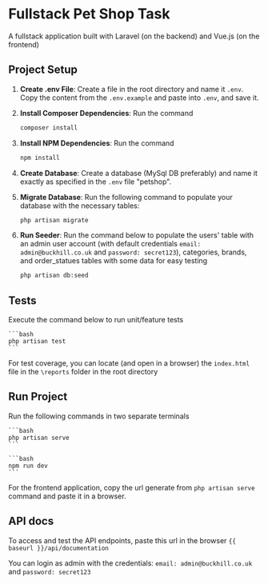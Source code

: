 # Fullstack Pet Shop Task
A fullstack application built with Laravel (on the backend) and Vue.js (on the frontend)

## Project Setup
1. **Create .env File**: Create a file in the root directory and name it `.env`. Copy the content from the `.env.example` and paste into `.env`, and save it.

2. **Install Composer Dependencies**: Run the command

    ```bash
    composer install
    ```

3. **Install NPM Dependencies**: Run the command

    ```bash
    npm install
    ```
4. **Create Database**: Create a database (MySql DB preferably) and name it exactly as specified in the `.env` file "petshop".

5. **Migrate Database**: Run the following command to populate your database with the necessary tables:

    ```bash
    php artisan migrate
    ```

6. **Run Seeder**: Run the command below to populate the users' table with an admin user account (with default credentials `email: admin@buckhill.co.uk` and `password: secret123`), categories, brands, and order_statues tables with some data for easy testing

    ```bash
    php artisan db:seed
    ```

## Tests
Execute the command below to run unit/feature tests

    ```bash
    php artisan test
    ```

For test coverage, you can locate (and open in a browser) the `index.html` file in the `\reports` folder in the root directory

## Run Project
Run the following commands in two separate terminals

    ```bash
    php artisan serve
    ```

    ```bash
    npm run dev
    ```
For the frontend application, copy the url generate from `php artisan serve` command and paste it in a browser.

## API docs
To access and test the API endpoints, paste this url in the browser `{{ baseurl }}/api/documentation`

You can login as admin with the credentials: `email: admin@buckhill.co.uk` and `password: secret123`
